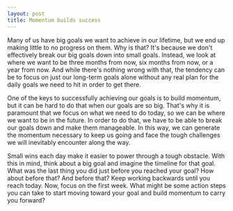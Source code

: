 ```yaml
---
layout: post
title: Momentum builds success
---
```


Many of us have big goals we want to achieve in our lifetime, but we end up making little to no progress on them. Why is that? It's because we don't effectively break our big goals down into small goals. Instead, we look at where we want to be three months from now, six months from now, or a year from now. And while there's nothing wrong with that, the tendency can be to focus on just our long-term goals alone without any real plan for the daily goals we need to hit in order to get there.

One of the keys to successfully achieving our goals is to build momentum, but it can be hard to do that when our goals are so big. That's why it is paramount that we focus on what we need to do today, so we can be where we want to be in the future. In order to do that, we have to be able to break our goals down and make them manageable. In this way, we can generate the momentum necessary to keep us going and face the tough challenges we will inevitably encounter along the way.

Small wins each day make it easier to power through a tough obstacle. With this in mind, think about a big goal and imagine the timeline for that goal. What was the last thing you did just before you reached your goal? How about before that? And before that? Keep working backwards until you reach today. Now, focus on the first week. What might be some action steps you can take to start moving toward your goal and build momentum to carry you forward?
